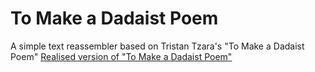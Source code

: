 # To Make a Dadaist Poem

A simple text reassembler based on Tristan Tzara's "To Make a Dadaist Poem"
[Realised version of "To Make a Dadaist Poem"](melted-chestnut-freeze.glitch.me)
